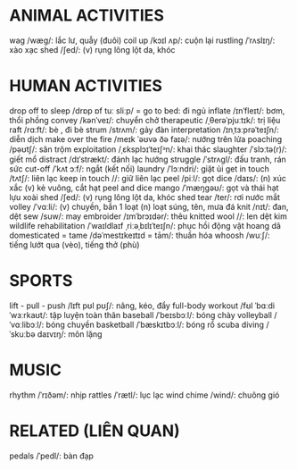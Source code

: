 # ANIMAL ACTIVITIES
wag /wæɡ/: lắc lư, quẫy (đuôi)
coil up /kɔɪl ʌp/: cuộn lại
rustling /ˈrʌslɪŋ/: xào xạc
shed /ʃed/: (v) rụng lông lột da, khóc

# HUMAN ACTIVITIES
drop off to sleep /drɒp ɒf tuː sliːp/ = go to bed: đi ngủ
inflate /ɪnˈfleɪt/: bơm, thổi phồng
convey /kənˈveɪ/: chuyển chở
therapeutic /ˌθerəˈpjuːtɪk/: trị liệu
raft /rɑːft/: bè , đi bè
strum /strʌm/: gảy đàn
interpretation /ɪnˌtɜːprəˈteɪʃn/: diễn dịch
make over the fire /meɪk ˈəʊvə ðə faɪə/: nướng trên lửa
poaching /pəʊtʃ/: săn trộm
exploitation /ˌɛksplɔɪˈteɪʃᵊn/: khai thác
slaughter /ˈslɔːtə(r)/: giết mổ
distract /dɪˈstrækt/: đánh lạc hướng
struggle /ˈstrʌɡl/: đấu tranh, rán sức
cut-off /ˈkʌt ɔːf/: ngắt (kết nối)
laundry /ˈlɔːndri/: giặt ủi
get in touch /tʌtʃ/:  liên lạc
keep in touch //: giữ liên lạc
peel /piːl/: gọt
dice /daɪs/: (n) xúc xắc (v) kẻ vuông, cắt hạt
peel and dice mango /ˈmæŋɡəʊ/: gọt và thái hạt lựu xoài
shed /ʃed/: (v) rụng lông lột da, khóc
shed tear /ter/: rơi nước mắt
volley /ˈvɑːli/: (v) chuyền, bắn 1 loạt (n) loạt súng, tên, mưa đá 
knit /nɪt/: đan, dệt
sew /suw/: may
embroider /ɪmˈbrɔɪdər/: thêu
knitted wool //: len dệt kim
wildlife rehabilitation /ˈwaɪldlaɪf  ˌriːəˌbɪlɪˈteɪʃn/: phục hồi động vật hoang dã
domesticated = tame /dəˈmestɪkeɪtɪd = tām/: thuần hóa
whoosh /wuːʃ/: tiếng lướt qua (vèo), tiếng thở (phù) 

# SPORTS
lift - pull - push /lɪft pʊl pʊʃ/: nâng, kéo, đẩy
full-body workout /fʊl ˈbɑːdi ˈwɜːrkaʊt/: tập luyện toàn thân
baseball /ˈbeɪsbɔːl/: bóng chày
volleyball /ˈvɑːlibɔːl/: bóng chuyền
basketball /ˈbæskɪtbɔːl/: bóng rổ
scuba diving /ˈskuːbə daɪvɪŋ/: môn lặng

# MUSIC
rhythm /ˈrɪðəm/: nhịp
rattles /ˈrætl/: lục lạc
wind chime /wind/: chuông gió

# RELATED (LIÊN QUAN)
pedals /ˈpedl/: bàn đạp